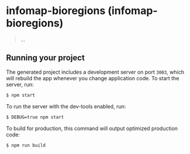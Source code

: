 
# infomap-bioregions (infomap-bioregions)

> ...

## Running your project

The generated project includes a development server on port `3003`, which will rebuild the app whenever you change application code. To start the server, run:

```bash
$ npm start
```

To run the server with the dev-tools enabled, run:

```bash
$ DEBUG=true npm start
```

To build for production, this command will output optimized production code:

```bash
$ npm run build
```
